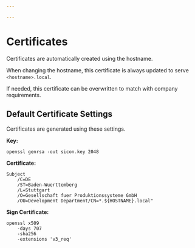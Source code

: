 ```yaml
---

---
```

# Certificates

Certificates are automatically created using the hostname.

When changing the hostname, this certificate is always updated to serve `<hostname>.local`.

If needed, this certificate can be overwritten to match with company requirements.

## Default Certificate Settings

Certificates are generated using these settings.

**Key:**

```
openssl genrsa -out sicon.key 2048
```

**Certificate:**

```
Subject
	/C=DE
    /ST=Baden-Wuerttemberg
    /L=Stuttgart
    /O=Gesellschaft fuer Produktionssysteme GmbH
    /OU=Development Department/CN=*.${HOSTNAME}.local"
```

**Sign Certificate:**

```
openssl x509 
	-days 707 
    -sha256
    -extensions 'v3_req'
```

